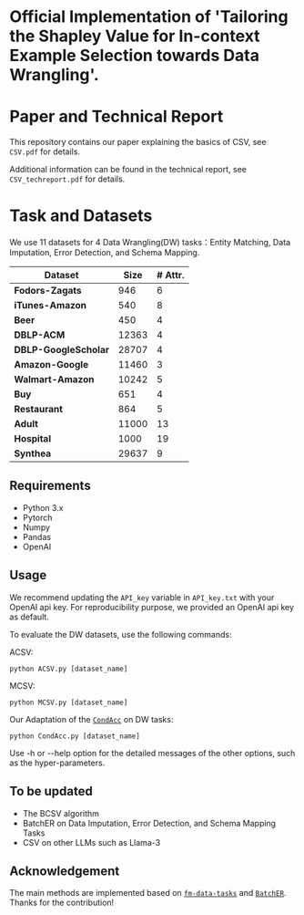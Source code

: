 # Official Implementation of 'Tailoring the Shapley Value for In-context Example Selection towards Data Wrangling'.

# Paper and Technical Report
 
This repository contains our paper explaining the basics of CSV, see `CSV.pdf` for details. 

Additional information can be found in the technical report, see `CSV_techreport.pdf` for details. 

# Task and Datasets
 
We use 11 datasets for 4 Data Wrangling(DW) tasks：Entity Matching, Data Imputation, Error Detection, and Schema Mapping.

| Dataset | Size | # Attr. |
| --- | --- | --- |
| **Fodors-Zagats** | 946 | 6 |
| **iTunes-Amazon** | 540 | 8 |
| **Beer** | 450 | 4 |
| **DBLP-ACM** | 12363 | 4 |
| **DBLP-GoogleScholar** | 28707 | 4 |
| **Amazon-Google** | 11460 | 3 |
| **Walmart-Amazon** | 10242 | 5 |
| **Buy** | 651 | 4 |
| **Restaurant** | 864 | 5 |
| **Adult** | 11000 | 13 |
| **Hospital** | 1000 | 19 |
| **Synthea** | 29637 | 9 |

 
## Requirements
 
- Python 3.x
- Pytorch
- Numpy
- Pandas
- OpenAI

 
## Usage

We recommend updating the `API_key` variable in `API_key.txt` with your OpenAI api key. For reproducibility purpose, we provided an OpenAI api key as default.

To evaluate the DW datasets, use the following commands:

ACSV:

`python ACSV.py [dataset_name]`

MCSV:

`python MCSV.py [dataset_name]`

Our Adaptation of the [`CondAcc`](https://github.com/terarachang/DataICL) on DW tasks:

`python CondAcc.py [dataset_name]`

Use -h or --help option for the detailed messages of the other options, such as the hyper-parameters.

## To be updated

- The BCSV algorithm
- BatchER on Data Imputation, Error Detection, and Schema Mapping Tasks
- CSV on other LLMs such as Llama-3

## Acknowledgement
 
The main methods are implemented based on [`fm-data-tasks`](https://github.com/HazyResearch/fm_data_tasks) and [`BatchER`](https://github.com/fmh1art/BatchER). Thanks for the contribution!
